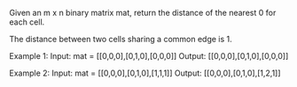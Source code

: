 Given an m x n binary matrix mat, return the distance of the nearest 0 for each cell.

The distance between two cells sharing a common edge is 1.

Example 1:
Input: mat = [[0,0,0],[0,1,0],[0,0,0]]
Output: [[0,0,0],[0,1,0],[0,0,0]]

Example 2:
Input: mat = [[0,0,0],[0,1,0],[1,1,1]]
Output: [[0,0,0],[0,1,0],[1,2,1]]